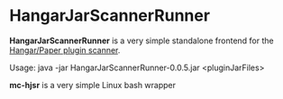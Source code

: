 # HangarJarScannerRunner

**HangarJarScannerRunner** is a very simple standalone frontend for the [Hangar/Paper plugin scanner](https://github.com/HangarMC/HangarJarScanner).

Usage: java -jar HangarJarScannerRunner-0.0.5.jar \<pluginJarFiles\>

**mc-hjsr** is a very simple Linux bash wrapper
